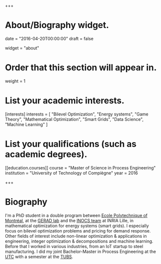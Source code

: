 +++
# About/Biography widget.

date = "2016-04-20T00:00:00"
draft = false

widget = "about"

# Order that this section will appear in.
weight = 1

# List your academic interests.
[interests]
  interests = [
    "Bilevel Optimization",
    "Energy systems",
    "Game Theory",
    "Mathematical Optimization",
    "Smart Grids",
    "Data Science",
    "Machine Learning"
  ]

# List your qualifications (such as academic degrees).
[[education.courses]]
  course = "Master of Science in Process Engineering"
  institution = "University of Technology of Compiègne"
  year = 2016

+++

# Biography

I'm a PhD student in a double program between
[Ecole Polytechnique of Montréal](https://www.polymtl.ca),
at the [GERAD lab](https://www.gerad.ca/en/) and the
[INOCS team](https://team.inria.fr/inocs) at INRIA Lille, in mathematical
optimization for energy systems (smart grids). I especially focus on
bilevel optimization problems and pricing for demand response.
Other fields of interest include non-linear optimization & applications
in engineering, integer optimization & decompositions and machine learning.
Before that I worked in various industries, from an IoT startup to steel
manufacturing. I did my joint Bachelor-Master in Process Engineering at
the [UTC](https://www.utc.fr) with a semester at
the [TUBS](https://www.tu-braunschweig.de/?lang=en).
